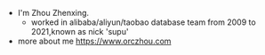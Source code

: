 - I'm Zhou Zhenxing. 
  - worked in alibaba/aliyun/taobao database team from 2009 to 2021,known as nick 'supu'
- more about me https://www.orczhou.com

<!---
orczhou/orczhou is a ✨ special ✨ repository because its `README.md` (this file) appears on your GitHub profile.
You can click the Preview link to take a look at your changes.
--->
